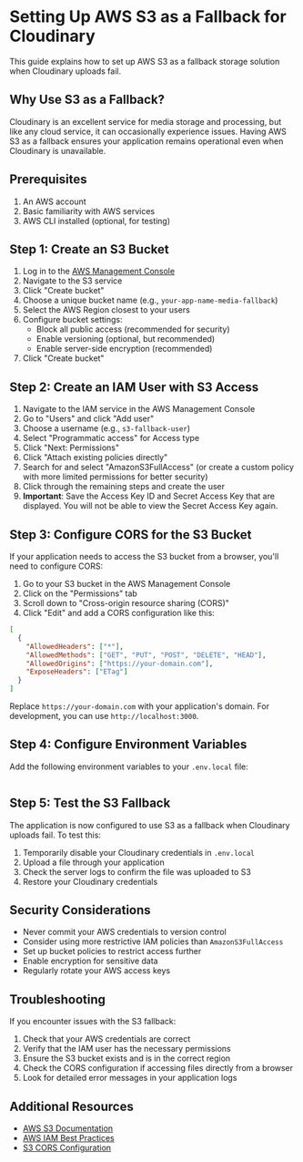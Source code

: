 # Setting Up AWS S3 as a Fallback for Cloudinary

This guide explains how to set up AWS S3 as a fallback storage solution when Cloudinary uploads fail.

## Why Use S3 as a Fallback?

Cloudinary is an excellent service for media storage and processing, but like any cloud service, it can occasionally experience issues. Having AWS S3 as a fallback ensures your application remains operational even when Cloudinary is unavailable.

## Prerequisites

1. An AWS account
2. Basic familiarity with AWS services
3. AWS CLI installed (optional, for testing)

## Step 1: Create an S3 Bucket

1. Log in to the [AWS Management Console](https://aws.amazon.com/console/)
2. Navigate to the S3 service
3. Click "Create bucket"
4. Choose a unique bucket name (e.g., `your-app-name-media-fallback`)
5. Select the AWS Region closest to your users
6. Configure bucket settings:
   - Block all public access (recommended for security)
   - Enable versioning (optional, but recommended)
   - Enable server-side encryption (recommended)
7. Click "Create bucket"

## Step 2: Create an IAM User with S3 Access

1. Navigate to the IAM service in the AWS Management Console
2. Go to "Users" and click "Add user"
3. Choose a username (e.g., `s3-fallback-user`)
4. Select "Programmatic access" for Access type
5. Click "Next: Permissions"
6. Click "Attach existing policies directly"
7. Search for and select "AmazonS3FullAccess" (or create a custom policy with more limited permissions for better security)
8. Click through the remaining steps and create the user
9. **Important**: Save the Access Key ID and Secret Access Key that are displayed. You will not be able to view the Secret Access Key again.

## Step 3: Configure CORS for the S3 Bucket

If your application needs to access the S3 bucket from a browser, you'll need to configure CORS:

1. Go to your S3 bucket in the AWS Management Console
2. Click on the "Permissions" tab
3. Scroll down to "Cross-origin resource sharing (CORS)"
4. Click "Edit" and add a CORS configuration like this:

```json
[
  {
    "AllowedHeaders": ["*"],
    "AllowedMethods": ["GET", "PUT", "POST", "DELETE", "HEAD"],
    "AllowedOrigins": ["https://your-domain.com"],
    "ExposeHeaders": ["ETag"]
  }
]
```

Replace `https://your-domain.com` with your application's domain. For development, you can use `http://localhost:3000`.

## Step 4: Configure Environment Variables

Add the following environment variables to your `.env.local` file:

```

```

## Step 5: Test the S3 Fallback

The application is now configured to use S3 as a fallback when Cloudinary uploads fail. To test this:

1. Temporarily disable your Cloudinary credentials in `.env.local`
2. Upload a file through your application
3. Check the server logs to confirm the file was uploaded to S3
4. Restore your Cloudinary credentials

## Security Considerations

- Never commit your AWS credentials to version control
- Consider using more restrictive IAM policies than `AmazonS3FullAccess`
- Set up bucket policies to restrict access further
- Enable encryption for sensitive data
- Regularly rotate your AWS access keys

## Troubleshooting

If you encounter issues with the S3 fallback:

1. Check that your AWS credentials are correct
2. Verify that the IAM user has the necessary permissions
3. Ensure the S3 bucket exists and is in the correct region
4. Check the CORS configuration if accessing files directly from a browser
5. Look for detailed error messages in your application logs

## Additional Resources

- [AWS S3 Documentation](https://docs.aws.amazon.com/s3/)
- [AWS IAM Best Practices](https://docs.aws.amazon.com/IAM/latest/UserGuide/best-practices.html)
- [S3 CORS Configuration](https://docs.aws.amazon.com/AmazonS3/latest/userguide/cors.html)
